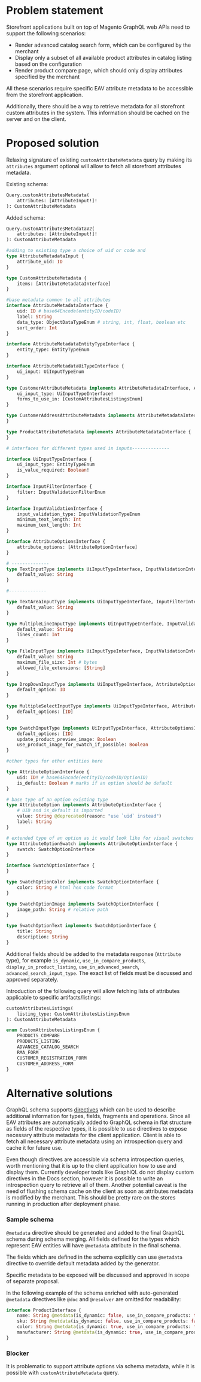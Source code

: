 # Problem statement

Storefront applications built on top of Magento GraphQL web APIs need to support the following scenarios:
 - Render advanced catalog search form, which can be configured by the merchant
 - Display only a subset of all available product attributes in catalog listing based on the configuration
 - Render product compare page, which should only display attributes specified by the merchant
 
All these scenarios require specific EAV attribute metadata to be accessible from the storefront application.

Additionally, there should be a way to retrieve metadata for all storefront custom attributes in the system. This information should be cached on the server and on the client. 

# Proposed solution

Relaxing signature of existing `customAttributeMetadata` query by making its `attributes` argument optional will allow to fetch all storefront attributes metadata.

Existing schema:
```graphql
Query.customAttributesMetadata(
    attributes: [AttributeInput!]!
): CustomAttributeMetadata
```

Added schema:

```graphql
Query.customAttributesMetadataV2(
    attributes: [AttributeInput!]!
): CustomAttributeMetadata

#adding to existing type a choice of uid or code and 
type AttributeMetadataInput {
    attribute_uid: ID
}

type CustomAttributeMetadata {
    items: [AttributeMetadataInterface]
}

#base metadata common to all attributes
interface AttributeMetadataInterface {
    uid: ID # base64Encode(entityID/codeID)
    label: String
    data_type: ObjectDataTypeEnum # string, int, float, boolean etc
    sort_order: Int 
}

interface AttributeMetadataEntityTypeInterface {
    entity_type: EntityTypeEnum
}

interface AttributeMetadataUiTypeInterface {
    ui_input: UiInputTypeEnum
}

type CustomerAttributeMetadata implements AttributeMetadataInterface, AttributeMetadataEntityTypeInterface, AttributeMetadataUiTypeInterface {
    ui_input_type: UiInputTypeInterface!
    forms_to_use_in: [CustomAttributesListingsEnum]
}

type CustomerAddressAttributeMetadata implements AttributeMetadataInterface {
}

type ProductAttributeMetadata implements AttributeMetadataInterface {
}

# interfaces for different types used in inputs--------------

interface UiInputTypeInterface {
    ui_input_type: EntityTypeEnum
    is_value_required: Boolean!
}

interface InputFilterInterface {
    filter: InputValidationFilterEnum
}

interface InputValidationInterface {
    input_validation_type: InputValidationTypeEnum
    minimum_text_length: Int
    maximum_text_length: Int
}

interface AttributeOptionsInterface {
    attribute_options: [AttributeOptionInterface]
}

# --------------
type TextInputType implements UiInputTypeInterface, InputValidationInterface, InputFilterInterface {
    default_value: String
}

#--------------

type TextAreaInputType implements UiInputTypeInterface, InputFilterInterface {
    default_value: String
}

type MultipleLineInputType implements UiInputTypeInterface, InputValidationInterface, InputFilterInterface {
    default_value: String
    lines_count: Int
}

type FileInputType implements UiInputTypeInterface, InputValidationInterface {
    default_value: String
    maximum_file_size: Int # bytes
    allowed_file_extensions: [String]
}

type DropDownInputType implements UiInputTypeInterface, AttributeOptionsInterface {
    default_option: ID
}

type MultipleSelectInputType implements UiInputTypeInterface, AttributeOptionsInterface {
    default_options: [ID]
}

type SwatchInputType implements UiInputTypeInterface, AttributeOptionsInterface {
    default_options: [ID]
    update_product_preview_image: Boolean
    use_product_image_for_swatch_if_possible: Boolean
}

#other types for other entities here

type AttributeOptionInterface {
    uid: ID! # base64Encode(entityID/codeID/OptionID)
    is_default: Boolean # marks if an option should be default
}

# base type of an option existing type
type AttributeOption implements AttributeOptionInterface {
    # UID and is_default is imported
    value: String @deprecated(reason: "use `uid` instead")
    label: String
}

# extended type of an option as it would look like for visual swatches
type AttributeOptionSwatch implements AttributeOptionInterface {
    swatch: SwatchOptionInterface
}

interface SwatchOptionInterface {
}

type SwatchOptionColor implements SwatchOptionInterface {
    color: String # html hex code format
}

type SwatchOptionImage implements SwatchOptionInterface {
    image_path: String # relative path
}

type SwatchOptionText implements SwatchOptionInterface {
    title: String
    description: String
}
```

Additional fields should be added to the metadata response (`Attribute`  type), for example `is_dynamic`, `use_in_compare_products`, `display_in_product_listing`, `use_in_advanced_search`, `advanced_search_input_type`. The exact list of fields must be discussed and approved separately.

Introduction of the following query will allow fetching lists of attributes applicable to specific artifacts/listings:
```graphql
customAttributesListings(
    listing_type: CustomAttributesListingsEnum
): CustomAttributeMetadata

enum CustomAttributesListingsEnum {
    PRODUCTS_COMPARE
    PRODUCTS_LISTING
    ADVANCED_CATALOG_SEARCH
    RMA_FORM
    CUSTOMER_REGISTRATION_FORM
    CUSTOMER_ADDRESS_FORM
}
```

# Alternative solutions

GraphQL schema supports [directives](https://graphql.github.io/graphql-spec/June2018/#sec-Language.Directives) which can be used to describe additional information for types, fields, fragments and operations. Since all EAV attributes are automatically added to GraphQL schema in flat structure as fields of the respective types, it is possible to use directives to expose necessary attribute metadata for the client application.
Client is able to fetch all necessary attribute metadata using an introspection query and cache it for future use.

Even though directives are accessible via schema introspection queries, worth mentioning that it is up to the client application how to use and display them. Currently developer tools like GraphiQL do not display custom directives in the Docs section, however it is possible to write an introspection query to retrieve all of them.
Another potential caveat is the need of flushing schema cache on the client as soon as attributes metadata is modified by the merchant. This should be pretty rare on the stores running in production after deployment phase. 

### Sample schema

`@metadata` directive should be generated and added to the final GraphQL schema during schema merging. All fields defined for the types which represent EAV entities will have `@metadata` attribute in the final schema.

The fields which are defined in the schema explicitly can use `@metadata` directive to override default metadata added by the generator.

Specific metadata to be exposed will be discussed and approved in scope of separate proposal.

In the following example of the schema enriched with auto-generated `@metadata` directives like `@doc` and `@resolver` are omitted for readability:
```graphql
interface ProductInterface {
    name: String @metdata(is_dynamic: false, use_in_compare_products: true, display_in_product_listing: true, use_in_advanced_search: true, advanced_search_input_type: "text")
    sku: String @metdata(is_dynamic: false, use_in_compare_products: false, display_in_product_listing: true, use_in_advanced_search: true, advanced_search_input_type: "text")
    color: String @metdata(is_dynamic: true, use_in_compare_products: false, display_in_product_listing: true, use_in_advanced_search: true, advanced_search_input_type: "dropdown")
    manufacturer: String @metdata(is_dynamic: true, use_in_compare_products: true, display_in_product_listing: false, use_in_advanced_search: false)
}
```

### Blocker

It is problematic to support attribute options via schema metadata, while it is possible with `customAttributeMetadata` query.
